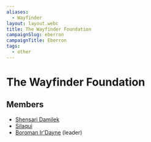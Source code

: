 ```yaml
---
aliases:
  - Wayfinder
layout: layout.webc
title: The Wayfinder Foundation
campaignSlug: eberron
campaignTitle: Eberron
tags:
  - other
---
```

# The Wayfinder Foundation

## Members

- [Shensari Damilek](npcs/shensari-damilek.md)
- [Silaqui](npcs/silaqui-nightbreeze.md)
- [Boroman Ir'Dayne](npcs/boroman-irdayne.md) (leader)
